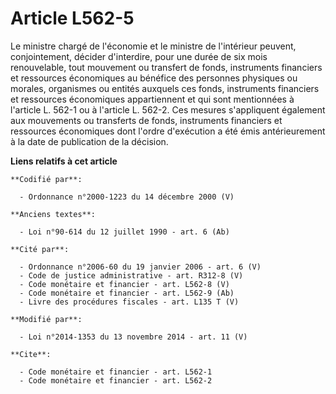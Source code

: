 # Article L562-5

Le ministre chargé de l'économie et le ministre de l'intérieur peuvent, conjointement, décider d'interdire, pour une durée de
six mois renouvelable, tout mouvement ou transfert de fonds, instruments financiers et ressources économiques au bénéfice des
personnes physiques ou morales, organismes ou entités auxquels ces fonds, instruments financiers et ressources économiques
appartiennent et qui sont mentionnées à l'article L. 562-1 ou à l'article L. 562-2. Ces mesures s'appliquent également aux
mouvements ou transferts de fonds, instruments financiers et ressources économiques dont l'ordre d'exécution a été émis
antérieurement à la date de publication de la décision.

**Liens relatifs à cet article**

	**Codifié par**:

	  - Ordonnance n°2000-1223 du 14 décembre 2000 (V)

	**Anciens textes**:

	  - Loi n°90-614 du 12 juillet 1990 - art. 6 (Ab)

	**Cité par**:

	  - Ordonnance n°2006-60 du 19 janvier 2006 - art. 6 (V)
	  - Code de justice administrative - art. R312-8 (V)
	  - Code monétaire et financier - art. L562-8 (V)
	  - Code monétaire et financier - art. L562-9 (Ab)
	  - Livre des procédures fiscales - art. L135 T (V)

	**Modifié par**:

	  - Loi n°2014-1353 du 13 novembre 2014 - art. 11 (V)

	**Cite**:

	  - Code monétaire et financier - art. L562-1
	  - Code monétaire et financier - art. L562-2

